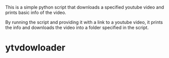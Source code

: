 This is a simple python script that downloads a specified youtube video and prints basic info of the video. 

By running the script and providing it with a link to a youtube video, it prints the info and downloads the video into a folder specified in the script.

# ytvdowloader
 
